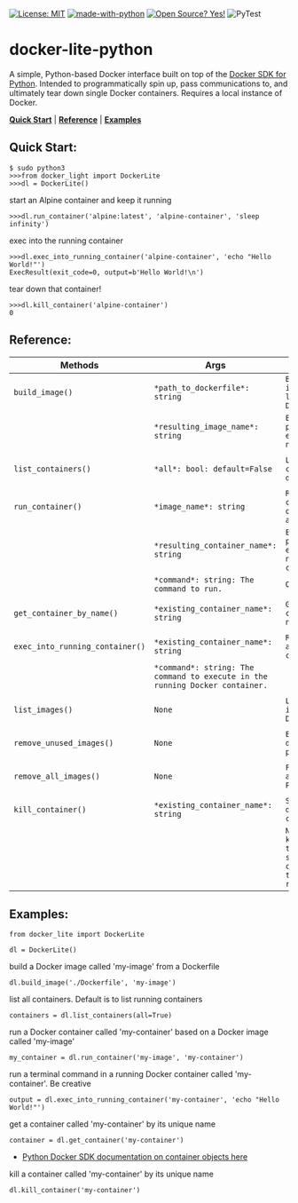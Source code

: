 [![License: MIT](https://img.shields.io/badge/License-MIT-yellow.svg)](https://opensource.org/licenses/MIT) [![made-with-python](https://img.shields.io/badge/Made%20with-Python-1f425f.svg)](https://www.python.org/) [![Open Source? Yes!](https://badgen.net/badge/Open%20Source%20%3F/Yes%21/blue?icon=github)](https://github.com/Naereen/badges/) ![PyTest](https://github.com/jeff-vincent/docker-lite-python/workflows/PyTest/badge.svg)




# docker-lite-python
A simple, Python-based Docker interface built on top of the [Docker SDK for Python](https://docker-py.readthedocs.io/en/stable/). 
Intended to programmatically spin up, pass communications to, and ultimately tear down single Docker containers.
Requires a local instance of Docker.

**[Quick Start](#quick-start)** | **[Reference](#reference)** | **[Examples](#examples)**


## Quick Start:
```
$ sudo python3
>>>from docker_light import DockerLite
>>>dl = DockerLite()
```

start an Alpine container and keep it running
```
>>>dl.run_container('alpine:latest', 'alpine-container', 'sleep infinity')
```
exec into the running container
```
>>>dl.exec_into_running_container('alpine-container', 'echo "Hello World!"')
ExecResult(exit_code=0, output=b'Hello World!\n')
```
tear down that container!
```
>>>dl.kill_container('alpine-container')
0
```

## Reference:

| Methods | Args | Overview |
|---------|------|----------|
|`build_image()`|`*path_to_dockerfile*: string`|`Build a Docker image from a local Dockerfile.`|
||`*resulting_image_name*: string`|`Enforces best practice of explicitly naming images.`|
||||
|`list_containers()`|`*all*: bool: default=False`|`List running containers by default.`|
||||
|`run_container()`|`*image_name*: string`|`Run a Docker container, optionally with a command.`|
||`*resulting_container_name*: string`|`Enforces best practice of explicitly naming containers.`|
||`*command*: string: The command to run. `|`Optional.`|
||||
|`get_container_by_name()`|`*existing_container_name*: string`|`Get a Docker container by name.`|
||||
|`exec_into_running_container()`|`*existing_container_name*: string`|`Run a command in an active container.`|
||`*command*: string: The command to execute in the running Docker container.`|
||||
|`list_images()`|`None`|`List all images in the local Docker instance.`|
||||
|`remove_unused_images()`|`None`|`Equivalent of docker images prune`|
||||
|`remove_all_images()`|`None`|`Force removal of all images. Purge system.`|
||||
|`kill_container()`|`*existing_container_name*: string`|`Shut down and delete a container.`|
|||`NOTE: kill_container() technically just stops the containers, as they are self-removing.`|

## Examples:
```
from docker_lite import DockerLite

dl = DockerLite()
```
build a Docker image called 'my-image' from a Dockerfile
```
dl.build_image('./Dockerfile', 'my-image')
```
list all containers. Default is to list running containers

```
containers = dl.list_containers(all=True)
```

run a Docker container called 'my-container' based on a Docker image called 'my-image'

```
my_container = dl.run_container('my-image', 'my-container')
``` 

run a terminal command in a running Docker container called 'my-container'. Be creative

```
output = dl.exec_into_running_container('my-container', 'echo "Hello World!"')
```

get a container called 'my-container' by its unique name
```
container = dl.get_container('my-container')
``` 
 - [Python Docker SDK documentation on container objects here](https://docker-py.readthedocs.io/en/stable/containers.html#container-objects)

kill a container called 'my-container' by its unique name
```
dl.kill_container('my-container')
```
